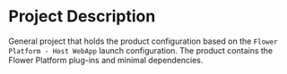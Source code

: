 # Project Description

General project that holds the product configuration based on the ``Flower Platform - Host WebApp`` launch configuration. The product contains the Flower Platform plug-ins and minimal dependencies.
